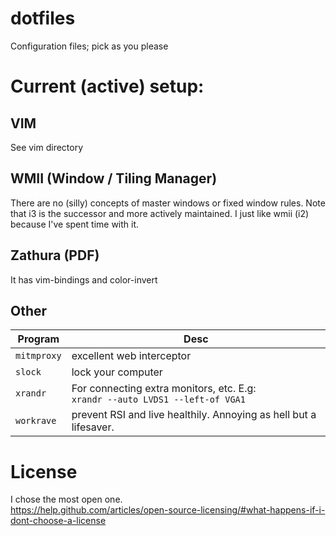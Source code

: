 dotfiles
========

Configuration files; pick as you please

# Current (active) setup:

## VIM
See vim directory

## WMII (Window / Tiling Manager)
There are no (silly) concepts of master windows or fixed window
rules.  Note that i3 is the successor and more actively maintained. I just like
wmii (i2) because I've spent time with it.

## Zathura (PDF)
It has vim-bindings and color-invert

## Other 

| Program     | Desc                                                                                                                                                  |
| ----------- | ----------------------------------------------------------------------------------------------------------------------------------------------------- |
| `mitmproxy` | excellent web interceptor |
| `slock`     | lock your computer |
| `xrandr`    | For connecting extra monitors, etc. E.g:<br />`xrandr --auto LVDS1 --left-of VGA1`<br /> |
| `workrave`  | prevent RSI and live healthily. Annoying as hell but a lifesaver. |

# License
I chose the most open one.  
https://help.github.com/articles/open-source-licensing/#what-happens-if-i-dont-choose-a-license
